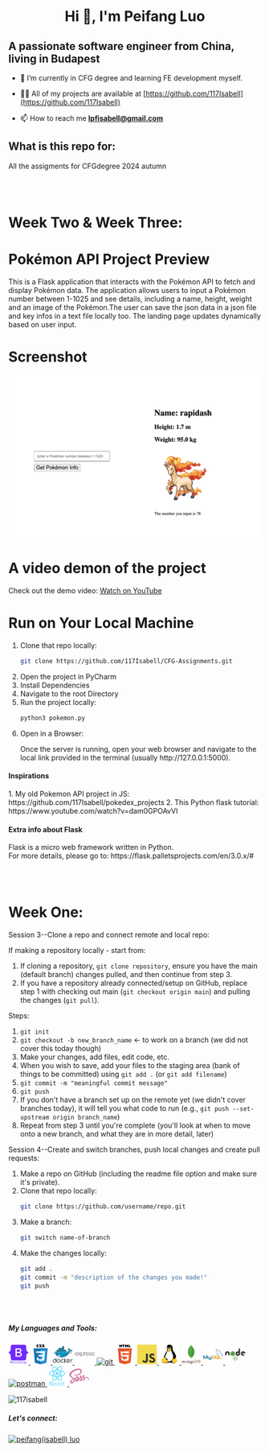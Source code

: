 <h1 align="center">Hi 👋, I'm Peifang Luo</h1>
<h2 align="left">A passionate software engineer from China, living in Budapest</h2>
 
- 🌱 I’m currently in CFG degree and learning FE development myself.

- 👨‍💻 All of my projects are available at [https://github.com/117Isabell](https://github.com/117Isabell)

- 📫 How to reach me **lpfisabell@gmail.com**

<h2 align="left"> What is this repo for:</h2>
<p align="left">All the assigments for CFGdegree 2024 autumn </p>

<br><br>

<h1 align="left">Week Two & Week Three:</h1>

# Pokémon API Project Preview

This is a Flask application that interacts with the Pokémon API to fetch and display Pokémon data. The application allows users to input a Pokémon number between 1-1025 and see details, including a name, height, weight and an image of the Pokémon.The user can save the json data in a json file and key infos in a text file locally too. The landing page updates dynamically based on user input.

# Screenshot

![Project Screenshot](preview.png)

# A video demon of the project
Check out the demo video: [Watch on YouTube](https://youtu.be/3kUayEoKSg4)


# Run on Your Local Machine

1. Clone that repo locally:
   ```bash
   git clone https://github.com/117Isabell/CFG-Assignments.git
   ```
2. Open the project in PyCharm
3. Install Dependencies
4. Navigate to the root Directory
5. Run the project locally:
   ```bash
   python3 pokemon.py
   ```
6. Open in a Browser:
   <p>Once the server is running, open your web browser and navigate to the local link provided in the terminal (usually http://127.0.0.1:5000).
</p>

<h4>Inspirations</h4>
1. My old Pokemon API project in JS: https://github.com/117Isabell/pokedex_projects
2. This Python flask tutorial: https://www.youtube.com/watch?v=dam0GPOAvVI

<h4>Extra info about Flask</h4>
<p>Flask is a micro web framework written in Python. <br>
For more details, please go to: https://flask.palletsprojects.com/en/3.0.x/# 
</p>

<br><br>

<h1 align="left">Week One:</h1>

<p align="left">Session 3--Clone a repo and connect remote and local repo:</p>

If making a repository locally - start from:

1. If cloning a repository, `git clone repository`, ensure you have the main (default branch) changes pulled, and then continue from step 3.
2. If you have a repository already connected/setup on GitHub, replace step 1 with checking out main (`git checkout origin main`) and pulling the changes (`git pull`).

Steps:

1. `git init`
2. `git checkout -b new_branch_name` <- to work on a branch (we did not cover this today though)
3. Make your changes, add files, edit code, etc.
4. When you wish to save, add your files to the staging area (bank of things to be committed) using `git add .` (or `git add filename`)
5. `git commit -m "meaningful commit message"`
6. `git push`
7. If you don't have a branch set up on the remote yet (we didn't cover branches today), it will tell you what code to run (e.g., `git push --set-upstream origin branch_name`)
8. Repeat from step 3 until you're complete (you'll look at when to move onto a new branch, and what they are in more detail, later)

<p align="left">Session 4--Create and switch branches, push local changes and create pull requests:</p>

1. Make a repo on GitHub (including the readme file option and make sure it's private).
2. Clone that repo locally:
   ```bash
   git clone https://github.com/username/repo.git
   ```
3. Make a branch:
   ```bash
   git switch name-of-branch
   ```
4. Make the changes locally:
   ```bash
   git add .
   git commit -m "description of the changes you made!"
   git push
   ```

<br><br>


<h5 align="left">My Languages and Tools:</h5>
<p align="left"> <a href="https://getbootstrap.com" target="_blank" rel="noreferrer"> <img src="https://raw.githubusercontent.com/devicons/devicon/master/icons/bootstrap/bootstrap-plain-wordmark.svg" alt="bootstrap" width="40" height="40"/> </a> <a href="https://www.w3schools.com/css/" target="_blank" rel="noreferrer"> <img src="https://raw.githubusercontent.com/devicons/devicon/master/icons/css3/css3-original-wordmark.svg" alt="css3" width="40" height="40"/> </a> <a href="https://www.docker.com/" target="_blank" rel="noreferrer"> <img src="https://raw.githubusercontent.com/devicons/devicon/master/icons/docker/docker-original-wordmark.svg" alt="docker" width="40" height="40"/> </a> <a href="https://expressjs.com" target="_blank" rel="noreferrer"> <img src="https://raw.githubusercontent.com/devicons/devicon/master/icons/express/express-original-wordmark.svg" alt="express" width="40" height="40"/> </a> <a href="https://git-scm.com/" target="_blank" rel="noreferrer"> <img src="https://www.vectorlogo.zone/logos/git-scm/git-scm-icon.svg" alt="git" width="40" height="40"/> </a> <a href="https://www.w3.org/html/" target="_blank" rel="noreferrer"> <img src="https://raw.githubusercontent.com/devicons/devicon/master/icons/html5/html5-original-wordmark.svg" alt="html5" width="40" height="40"/> </a> <a href="https://developer.mozilla.org/en-US/docs/Web/JavaScript" target="_blank" rel="noreferrer"> <img src="https://raw.githubusercontent.com/devicons/devicon/master/icons/javascript/javascript-original.svg" alt="javascript" width="40" height="40"/> </a> <a href="https://www.linux.org/" target="_blank" rel="noreferrer"> <img src="https://raw.githubusercontent.com/devicons/devicon/master/icons/linux/linux-original.svg" alt="linux" width="40" height="40"/> </a> <a href="https://www.mongodb.com/" target="_blank" rel="noreferrer"> <img src="https://raw.githubusercontent.com/devicons/devicon/master/icons/mongodb/mongodb-original-wordmark.svg" alt="mongodb" width="40" height="40"/> </a> <a href="https://www.mysql.com/" target="_blank" rel="noreferrer"> <img src="https://raw.githubusercontent.com/devicons/devicon/master/icons/mysql/mysql-original-wordmark.svg" alt="mysql" width="40" height="40"/> </a> <a href="https://nodejs.org" target="_blank" rel="noreferrer"> <img src="https://raw.githubusercontent.com/devicons/devicon/master/icons/nodejs/nodejs-original-wordmark.svg" alt="nodejs" width="40" height="40"/> </a> <a href="https://postman.com" target="_blank" rel="noreferrer"> <img src="https://www.vectorlogo.zone/logos/getpostman/getpostman-icon.svg" alt="postman" width="40" height="40"/> </a> <a href="https://reactjs.org/" target="_blank" rel="noreferrer"> <img src="https://raw.githubusercontent.com/devicons/devicon/master/icons/react/react-original-wordmark.svg" alt="react" width="40" height="40"/> </a> <a href="https://sass-lang.com" target="_blank" rel="noreferrer"> <img src="https://raw.githubusercontent.com/devicons/devicon/master/icons/sass/sass-original.svg" alt="sass" width="40" height="40"/> </a> </p>
<p><img align="center" src="https://github-readme-stats.vercel.app/api/top-langs?username=117isabell&show_icons=true&locale=en&layout=compact" alt="117isabell" /></p>
<h5 align="left">Let's connect:</h5>
<p align="left">
<a href="https://www.linkedin.com/in/peifang-luo-dev/" target="_blank"><img align="center" src="https://raw.githubusercontent.com/rahuldkjain/github-profile-readme-generator/master/src/images/icons/Social/linked-in-alt.svg" alt="peifang(isabell) luo" height="30" width="40" /></a>
</p>